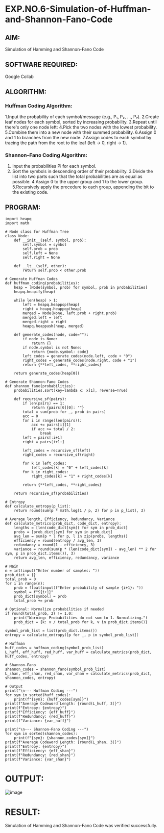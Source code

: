 # EXP.NO.6-Simulation-of-Huffman-and-Shannon-Fano-Code


## AIM:
 Simulation of Hamming and Shannon-Fano Code

## SOFTWARE REQUIRED:
Google Collab

## ALGORITHM:
### Huffman Coding Algorithm:
 1.Input the probability of each symbol/message (e.g., P₁, P₂, ..., P₇).
 2.Create leaf nodes for each symbol, sorted by increasing probability.
 3.Repeat until there's only one node left:
 4.Pick the two nodes with the lowest probability.
 5.Combine them into a new node with their summed probability.
 6.Assign 0 and 1 to branches from the new node.
 7.Assign codes to each symbol by tracing the path from the root to the leaf (left → 0, right → 1).

### Shannon–Fano Coding Algorithm:
1. Input the probabilities Pi for each symbol.
2. Sort the symbols in descending order of their probability.
3.Divide the list into two parts such that the total probabilities are as equal as possible.
4.Assign 0 to the upper group and 1 to the lower group.
5.Recursively apply the procedure to each group, appending the bit to the existing code.


## PROGRAM:

```
import heapq
import math

# Node class for Huffman Tree
class Node:
    def __init__(self, symbol, prob):
        self.symbol = symbol
        self.prob = prob
        self.left = None
        self.right = None

    def __lt__(self, other):
        return self.prob < other.prob

# Generate Huffman Codes
def huffman_coding(probabilities):
    heap = [Node(symbol, prob) for symbol, prob in probabilities]
    heapq.heapify(heap)

    while len(heap) > 1:
        left = heapq.heappop(heap)
        right = heapq.heappop(heap)
        merged = Node(None, left.prob + right.prob)
        merged.left = left
        merged.right = right
        heapq.heappush(heap, merged)

    def generate_codes(node, code=""):
        if node is None:
            return {}
        if node.symbol is not None:
            return {node.symbol: code}
        left_codes = generate_codes(node.left, code + "0")
        right_codes = generate_codes(node.right, code + "1")
        return {**left_codes, **right_codes}

    return generate_codes(heap[0])

# Generate Shannon-Fano Codes
def shannon_fano(probabilities):
    probabilities.sort(key=lambda x: x[1], reverse=True)

    def recursive_sf(pairs):
        if len(pairs) == 1:
            return {pairs[0][0]: ""}
        total = sum(prob for _, prob in pairs)
        acc = 0
        for i in range(len(pairs)):
            acc += pairs[i][1]
            if acc >= total / 2:
                break
        left = pairs[:i+1]
        right = pairs[i+1:]

        left_codes = recursive_sf(left)
        right_codes = recursive_sf(right)

        for k in left_codes:
            left_codes[k] = "0" + left_codes[k]
        for k in right_codes:
            right_codes[k] = "1" + right_codes[k]

        return {**left_codes, **right_codes}

    return recursive_sf(probabilities)

# Entropy
def calculate_entropy(p_list):
    return round(sum(p * math.log(1 / p, 2) for p in p_list), 3)

# Average length, Efficiency, Redundancy, Variance
def calculate_metrics(prob_dict, code_dict, entropy):
    lengths = [len(code_dict[sym]) for sym in prob_dict]
    probs = [prob_dict[sym] for sym in prob_dict]
    avg_len = sum(p * l for p, l in zip(probs, lengths))
    efficiency = round(entropy / avg_len, 3)
    redundancy = round(1 - efficiency, 3)
    variance = round(sum(p * (len(code_dict[sym]) - avg_len) ** 2 for sym, p in prob_dict.items()), 3)
    return avg_len, efficiency, redundancy, variance

# Main
n = int(input("Enter number of samples: "))
prob_dict = {}
total_prob = 0
for i in range(n):
    prob = float(input(f"Enter probability of sample {i+1}: "))
    symbol = f"S{i+1}"
    prob_dict[symbol] = prob
    total_prob += prob

# Optional: Normalize probabilities if needed
if round(total_prob, 2) != 1.0:
    print("Warning: Probabilities do not sum to 1. Normalizing.")
    prob_dict = {k: v / total_prob for k, v in prob_dict.items()}

symbol_prob_list = list(prob_dict.items())
entropy = calculate_entropy([p for _, p in symbol_prob_list])

# Huffman
huff_codes = huffman_coding(symbol_prob_list)
L_huff, eff_huff, red_huff, var_huff = calculate_metrics(prob_dict, huff_codes, entropy)

# Shannon-Fano
shannon_codes = shannon_fano(symbol_prob_list)
L_shan, eff_shan, red_shan, var_shan = calculate_metrics(prob_dict, shannon_codes, entropy)

# Output
print("\n--- Huffman Coding ---")
for sym in sorted(huff_codes):
    print(f"{sym}: {huff_codes[sym]}")
print(f"Average Codeword Length: {round(L_huff, 3)}")
print(f"Entropy: {entropy}")
print(f"Efficiency: {eff_huff}")
print(f"Redundancy: {red_huff}")
print(f"Variance: {var_huff}")

print("\n--- Shannon-Fano Coding ---")
for sym in sorted(shannon_codes):
    print(f"{sym}: {shannon_codes[sym]}")
print(f"Average Codeword Length: {round(L_shan, 3)}")
print(f"Entropy: {entropy}")
print(f"Efficiency: {eff_shan}")
print(f"Redundancy: {red_shan}")
print(f"Variance: {var_shan}")

```

# OUTPUT:
![image](https://github.com/user-attachments/assets/aa246b34-9fa8-4b77-8117-7691eade6505)


# RESULT:
 Simulation of Hamming and Shannon-Fano Code was verified successfully.

